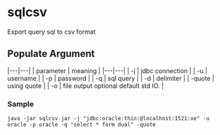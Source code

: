 # sqlcsv

Export query sql to csv format 

## Populate Argument

|---|---|
| parameter | meaning |
|---|---|
| -j <jdbcur>      | jdbc connection |
| -u <username>    | username |
| -p <password>    | password |
| -q <query>       | sql query |
| -d <delimiter>   | delimiter |
| -quote           | using quote |
| -o <file>        | file output optional default std IO. |


### Sample
```
java -jar sqlcsv.jar -j "jdbc:oracle:thin:@localhost:1521:xe" -u oracle -p oracle -q "select * form dual" -quote

```




